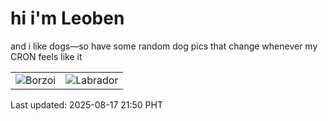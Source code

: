 # hi i'm Leoben

and i like dogs—so have some random dog pics that change whenever my CRON feels like it

|  |  |
|--------|----------|
| ![Borzoi](https://random-dog-vercel.vercel.app/api/random-borzoi?v=1755438658) | ![Labrador](https://random-dog-vercel.vercel.app/api/random-labrador?v=1755438658) |

Last updated: 2025-08-17 21:50 PHT
